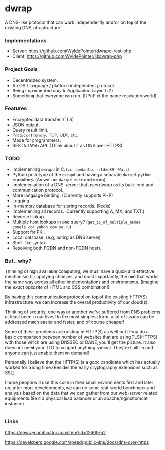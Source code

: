 # dwrap
A DNS-like protocol that can work independently and/or on top of the existing DNS infrastructure.

### Implementations
  - Server: https://github.com/WyldePointer/dwrapd-rest-php
  - Client: https://github.com/WyldePointer/libdwrap-php

### Project Goals
  - Decentralized system.
  - An OS / language / platform independent protocol.
  - Being implemented *only* in Application Layer. (L7)
  - Something that everyone can run. (UPnP of the name resolution world)

### Features
  - Encrypted data transfer. (TLS)
  - JSON output.
  - Query result limit.
  - Protocol friendly: TCP, UDP, etc.
  - Made for programmers.
  - RESTful Web API. (Think about it as DNS over HTTPS)

### TODO
  - Implementing `dwrapd` in C. (`cc -pedantic -std=c89 -Wall`)
  - Python prototype of the `dwrapd` and having a separate `dwrapd-python` repository. (As well as `dwrapd-rust` and so on)
  - Implementation of a DNS-server that uses dwrap as its back-end and communication protocol.
  - More language binding. (Currently supports PHP)
  - Logging.
  - In-memory database for storing records. (Redis)
  - Implementing all records. (Currently supporting A, MX, and TXT.)
  - Reverse lookup.
  - Multiple host lookups in one query? (`get_ip_of_multiple_names google.com yahoo.com ya.ru`)
  - Support for PKI.
  - Local database. (e.g, acting as DNS server)
  - Shell-like syntax.
  - Resolving both FQDN and non-FQDN hosts.

### But.. why?
Thinking of high available computing, we must have a quick and effective 
mechanism for applying changes, and most importantly, the one that works 
the same way across all other implementations and environments.
(Imagine the *exact opposite* of HTML and CSS combination!)
<br />

By having this communication protocol on top of the existing HTTP(S) 
infrastructure, we can increase the overall productivity of our cloud(s).
<br />

Thinking of security, one way or another we've suffered from DNS problems at 
least once in our lives! In the most simplest form, a lot of issues can be 
addressed much easier and faster, and of course cheaper!

Some of these problems are existing in HTTP(S) as well but if you do a basic 
comparison between number of websites that are using TLS(HTTPS) with those 
which are using DNSSEC or DANE, you'll get the picture. It also does not need 
your TLD to support anything special. They're built-in and anyone can just 
enable them on demand!

Personally I believe that the HTTP(S) is a good candidate which has actually 
worked for a long time.(Besides the early cryptography extensions such as SSL) 
<br />

I hope people will use this code in their small environments first 
and later on, after more developments, we can do some real-world benchmark 
and analysis based on the data that we can gather from our web-server related 
equipments.(Be it a physical load balancer or an apache/nginx/tomcat instance) 
<br />
<br />

### Links
https://news.ycombinator.com/item?id=12609752

https://developers.google.com/speed/public-dns/docs/dns-over-https

